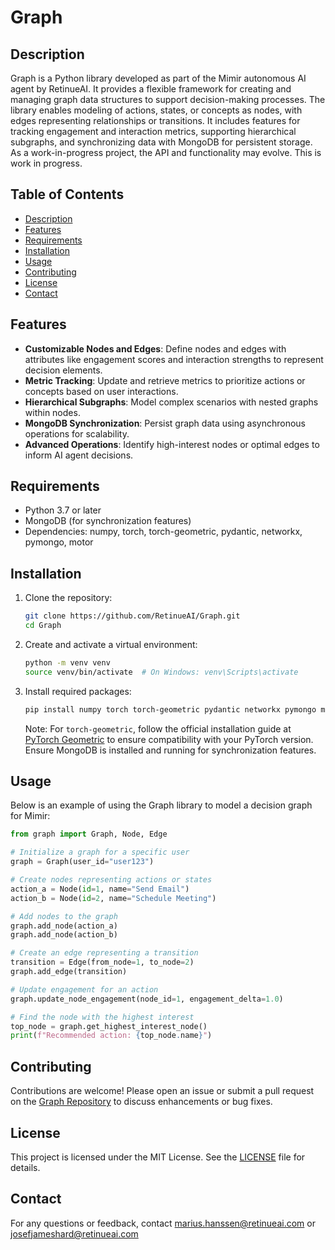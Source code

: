 # Graph

## Description

Graph is a Python library developed as part of the Mimir autonomous AI agent by RetinueAI. It provides a flexible framework for creating and managing graph data structures to support decision-making processes. The library enables modeling of actions, states, or concepts as nodes, with edges representing relationships or transitions. It includes features for tracking engagement and interaction metrics, supporting hierarchical subgraphs, and synchronizing data with MongoDB for persistent storage. As a work-in-progress project, the API and functionality may evolve. This is work in progress.

## Table of Contents

- [Description](#description)
- [Features](#features)
- [Requirements](#requirements)
- [Installation](#installation)
- [Usage](#usage)
- [Contributing](#contributing)
- [License](#license)
- [Contact](#contact)

## Features

- **Customizable Nodes and Edges**: Define nodes and edges with attributes like engagement scores and interaction strengths to represent decision elements.
- **Metric Tracking**: Update and retrieve metrics to prioritize actions or concepts based on user interactions.
- **Hierarchical Subgraphs**: Model complex scenarios with nested graphs within nodes.
- **MongoDB Synchronization**: Persist graph data using asynchronous operations for scalability.
- **Advanced Operations**: Identify high-interest nodes or optimal edges to inform AI agent decisions.

## Requirements

- Python 3.7 or later
- MongoDB (for synchronization features)
- Dependencies: numpy, torch, torch-geometric, pydantic, networkx, pymongo, motor

## Installation

1. Clone the repository:
   ```bash
   git clone https://github.com/RetinueAI/Graph.git
   cd Graph
   ```

2. Create and activate a virtual environment:
   ```bash
   python -m venv venv
   source venv/bin/activate  # On Windows: venv\Scripts\activate
   ```

3. Install required packages:
   ```bash
   pip install numpy torch torch-geometric pydantic networkx pymongo motor
   ```

   Note: For `torch-geometric`, follow the official installation guide at [PyTorch Geometric](https://pytorch-geometric.readthedocs.io/en/latest/notes/installation.html) to ensure compatibility with your PyTorch version. Ensure MongoDB is installed and running for synchronization features.

## Usage

Below is an example of using the Graph library to model a decision graph for Mimir:

```python
from graph import Graph, Node, Edge

# Initialize a graph for a specific user
graph = Graph(user_id="user123")

# Create nodes representing actions or states
action_a = Node(id=1, name="Send Email")
action_b = Node(id=2, name="Schedule Meeting")

# Add nodes to the graph
graph.add_node(action_a)
graph.add_node(action_b)

# Create an edge representing a transition
transition = Edge(from_node=1, to_node=2)
graph.add_edge(transition)

# Update engagement for an action
graph.update_node_engagement(node_id=1, engagement_delta=1.0)

# Find the node with the highest interest
top_node = graph.get_highest_interest_node()
print(f"Recommended action: {top_node.name}")
```

## Contributing

Contributions are welcome! Please open an issue or submit a pull request on the [Graph Repository](https://github.com/RetinueAI/Graph) to discuss enhancements or bug fixes.

## License

This project is licensed under the MIT License. See the [LICENSE](LICENSE.txt) file for details.

## Contact

For any questions or feedback, contact marius.hanssen@retinueai.com or josefjameshard@retinueai.com
